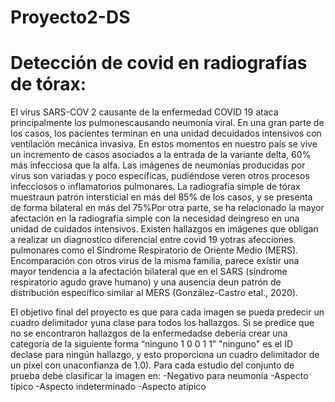 # Proyecto2-DS
# Detección de covid en radiografías de tórax:
El virus SARS-COV 2 causante de la enfermedad COVID 19 ataca principalmente los pulmonescausando neumonía viral. En una gran parte de los casos, los pacientes terminan en una unidad decuidados intensivos con ventilación mecánica invasiva. En estos momentos en nuestro país se vive un incremento de casos asociados a la entrada de la variante delta, 60% más infecciosa que la alfa.
Las imágenes de neumonías producidas por virus son variadas y poco específicas, pudiéndose veren otros procesos infecciosos o inflamatorios pulmonares. La radiografía simple de tórax muestraun patrón intersticial en más del 85% de los casos, y se presenta de forma bilateral en más del 75%Por otra parte, se ha relacionado la mayor afectación en la radiografía simple con la necesidad deingreso en una unidad de cuidados intensivos. Existen hallazgos en imágenes que obligan a realizar un diagnostico diferencial entre covid 19 yotras   afecciones   pulmonares   como   el   Síndrome   Respiratorio   de   Oriente   Medio   (MERS).   Encomparación  con otros  virus de la misma familia, parece  existir una mayor  tendencia a la afectación bilateral que en el SARS (síndrome respiratorio agudo grave humano) y una ausencia deun patrón de distribución específico similar al MERS (González-Castro etal., 2020).

El objetivo final del proyecto es que para cada imagen se pueda predecir un cuadro delimitador yuna clase para todos los hallazgos. Si se predice que no se encontraron hallazgos de la enfermedadse debería crear una categoría de la siguiente forma “ninguno 1 0 0 1 1” "ninguno" es el ID declase para ningún hallazgo, y esto proporciona un cuadro delimitador de un píxel con unaconfianza de 1.0). Para cada estudio del conjunto de prueba debe clasificar la imagen en:
  -Negativo para neumonía
  -Aspecto típico
  -Aspecto indeterminado
  -Aspecto atípico

